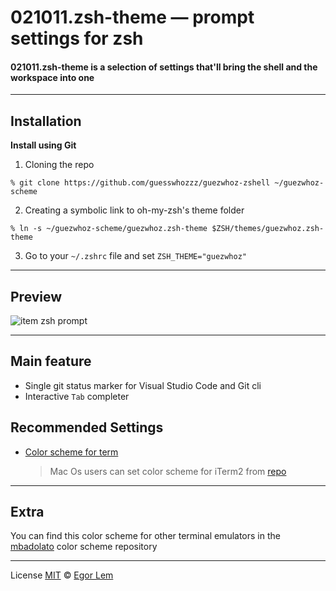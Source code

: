 # 021011.zsh-theme — prompt settings for zsh

#### 021011.zsh-theme is a selection of settings that'll bring the shell and the workspace into one

---

## Installation

**Install using Git**

1. Cloning the repo

```shell
% git clone https://github.com/guesswhozzz/guezwhoz-zshell ~/guezwhoz-scheme
```

2. Creating a symbolic link to oh-my-zsh's theme folder

```shell
% ln -s ~/guezwhoz-scheme/guezwhoz.zsh-theme $ZSH/themes/guezwhoz.zsh-theme
```

3. Go to your `~/.zshrc` file and set `ZSH_THEME="guezwhoz"`

---

## Preview

![item zsh prompt](https://github.com/guesswhozzz/guezwhoz-scheme/blob/main/demos/zsh-theme-demo-min.png?raw=true)

---

## Main feature

- Single git status marker for Visual Studio Code and Git cli
- Interactive `Tab` completer

## Recommended Settings

- [Color scheme for term](https://github.com/guesswhozzz/guezwhoz-scheme/blob/main/color-scheme/guezwhoz-scheme.yaml)

  > Mac Os users can set color scheme for iTerm2 from [repo](https://github.com/guesswhozzz/guezwhoz-iterm2-theme)

---
## Extra 

You can find this color scheme for other terminal emulators in the [mbadolato](https://github.com/mbadolato/iTerm2-Color-Schemes) color scheme repository

---
License [MIT](https://github.com/guesswhozzz/guezwhoz-vscode-theme/blob/master/LICENSE) © [Egor Lem](https://github.com/guesswhozzz)
